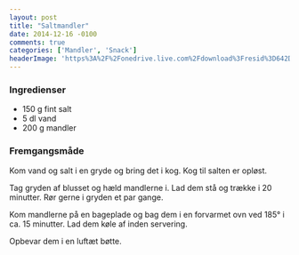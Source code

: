```yaml
---
layout: post
title: "Saltmandler"
date: 2014-12-16 -0100
comments: true
categories: ['Mandler', 'Snack']
headerImage: 'https%3A%2F%2Fonedrive.live.com%2Fdownload%3Fresid%3D642D8920DB2784EE!167220'
---
```

### Ingredienser
-   150 g fint salt
-   5 dl vand
-   200 g mandler

### Fremgangsmåde

Kom vand og salt i en gryde og bring det i kog. Kog til salten er opløst.

Tag gryden af blusset og hæld mandlerne i. Lad dem stå og trække i 20 minutter. Rør gerne i gryden et par gange.

Kom mandlerne på en bageplade og bag dem i en forvarmet ovn ved 185&deg; i ca. 15 minutter. Lad dem køle af inden servering.

Opbevar dem i en luftæt bøtte.